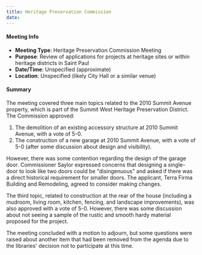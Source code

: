 ```yaml
---
title: Heritage Preservation Commission
date: 
---
```

#### Meeting Info
* **Meeting Type**: Heritage Preservation Commission Meeting
* **Purpose**: Review of applications for projects at heritage sites or within heritage districts in Saint Paul
* **Date/Time**: Unspecified (approximate)
* **Location**: Unspecified (likely City Hall or a similar venue)

#### Summary
The meeting covered three main topics related to the 2010 Summit Avenue property, which is part of the Summit West Heritage Preservation District. The Commission approved:

1. The demolition of an existing accessory structure at 2010 Summit Avenue, with a vote of 5-0.
2. The construction of a new garage at 2010 Summit Avenue, with a vote of 5-0 (after some discussion about design and visibility).

However, there was some contention regarding the design of the garage door. Commissioner Saylor expressed concerns that designing a single-door to look like two doors could be "disingenuous" and asked if there was a direct historical requirement for smaller doors. The applicant, Terra Firma Building and Remodeling, agreed to consider making changes.

The third topic, related to construction at the rear of the house (including a mudroom, living room, kitchen, fencing, and landscape improvements), was also approved with a vote of 5-0. However, there was some discussion about not seeing a sample of the rustic and smooth hardy material proposed for the project.

The meeting concluded with a motion to adjourn, but some questions were raised about another item that had been removed from the agenda due to the libraries' decision not to participate at this time.

